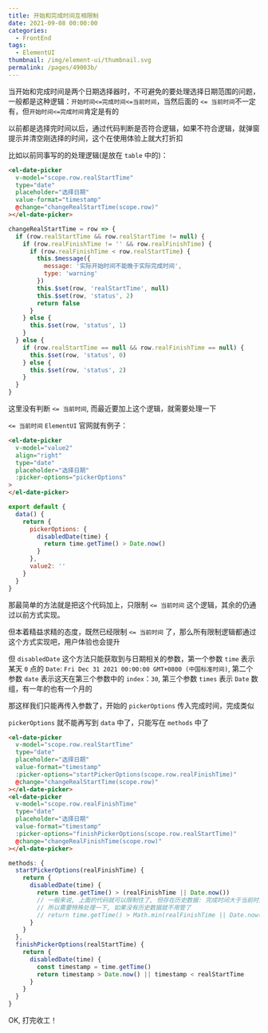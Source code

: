 ```yaml
---
title: 开始和完成时间互相限制
date: 2021-09-08 00:00:00
categories:
  - FrontEnd
tags:
  - ElementUI
thumbnail: /img/element-ui/thumbnail.svg
permalink: /pages/49003b/
---
```


当开始和完成时间是两个日期选择器时，不可避免的要处理选择日期范围的问题，一般都是这种逻辑：`开始时间<=完成时间<=当前时间`，当然后面的 `<= 当前时间`不一定有，但`开始时间<=完成时间`肯定是有的

<!-- more -->

以前都是选择完时间以后，通过代码判断是否符合逻辑，如果不符合逻辑，就弹窗提示并清空刚选择的时间，这个在使用体验上就大打折扣

比如以前同事写的的处理逻辑(是放在 `table` 中的)：

```html
<el-date-picker
  v-model="scope.row.realStartTime"
  type="date"
  placeholder="选择日期"
  value-format="timestamp"
  @change="changeRealStartTime(scope.row)"
></el-date-picker>
```

```js
changeRealStartTime = row => {
  if (row.realStartTime && row.realStartTime != null) {
    if (row.realFinishTime != '' && row.realFinishTime) {
      if (row.realFinishTime < row.realStartTime) {
        this.$message({
          message: '实际开始时间不能晚于实际完成时间',
          type: 'warning'
        })
        this.$set(row, 'realStartTime', null)
        this.$set(row, 'status', 2)
        return false
      }
    } else {
      this.$set(row, 'status', 1)
    }
  } else {
    if (row.realStartTime == null && row.realFinishTime == null) {
      this.$set(row, 'status', 0)
    } else {
      this.$set(row, 'status', 2)
    }
  }
}
```

这里没有判断 `<= 当前时间`, 而最近要加上这个逻辑，就需要处理一下

`<= 当前时间` `ElementUI` 官网就有例子：

```html
<el-date-picker
  v-model="value2"
  align="right"
  type="date"
  placeholder="选择日期"
  :picker-options="pickerOptions"
>
</el-date-picker>
```

```js
export default {
  data() {
    return {
      pickerOptions: {
        disabledDate(time) {
          return time.getTime() > Date.now()
        }
      },
      value2: ''
    }
  }
}
```

那最简单的方法就是把这个代码加上，只限制 `<= 当前时间` 这个逻辑，其余的仍通过以前方式实现。

但本着精益求精的态度，既然已经限制 `<= 当前时间` 了，那么所有限制逻辑都通过这个方式实现吧，用户体验也会提升

但 `disabledDate` 这个方法只能获取到与日期相关的参数，第一个参数 `time` 表示某天 `0` 点的 `Date`: `Fri Dec 31 2021 00:00:00 GMT+0800 (中国标准时间)`, 第二个参数 `date` 表示这天在第三个参数中的 `index`：`30`, 第三个参数 `times` 表示 `Date` 数组，有一年的也有一个月的

那这样我们只能再传入参数了，开始的 `pickerOptions` 传入完成时间，完成类似

`pickerOptions` 就不能再写到 `data` 中了，只能写在 `methods` 中了

```html
<el-date-picker
  v-model="scope.row.realStartTime"
  type="date"
  placeholder="选择日期"
  value-format="timestamp"
  :picker-options="startPickerOptions(scope.row.realFinishTime)"
  @change="changeRealStartTime(scope.row)"
></el-date-picker>
<el-date-picker
  v-model="scope.row.realFinishTime"
  type="date"
  placeholder="选择日期"
  value-format="timestamp"
  :picker-options="finishPickerOptions(scope.row.realStartTime)"
  @change="changeRealFinishTime(scope.row)"
></el-date-picker>
```

```js
methods: {
  startPickerOptions(realFinishTime) {
    return {
      disabledDate(time) {
        return time.getTime() > (realFinishTime || Date.now())
        // 一般来说, 上面的代码就可以限制住了, 但存在历史数据: 完成时间大于当前时间的
        // 所以需要特殊处理一下, 如果没有历史数据就不用管了
        // return time.getTime() > Math.min(realFinishTime || Date.now(), Date.now())
      }
    }
  },
  finishPickerOptions(realStartTime) {
    return {
      disabledDate(time) {
        const timestamp = time.getTime()
        return timestamp > Date.now() || timestamp < realStartTime
      }
    }
  }
}
```

OK, 打完收工！
